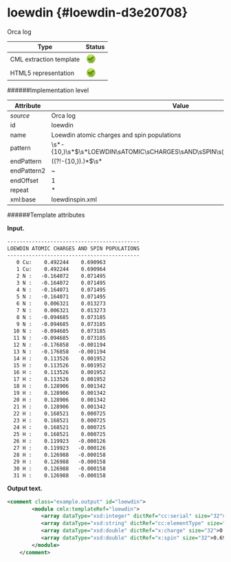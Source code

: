 # loewdin {#loewdin-d3e20708}

Orca log


| Type                                                                                                                                                | Status                                                                                                                                              |
|----|----|
| CML extraction template                                                                                                                             | ![](/imgs/Total.png)                                                                                                                                |
| HTML5 representation                                                                                                                                | ![](/imgs/Total.png)                                                                                                                                |

######Implementation level

| Attribute                                                                                                                                           | Value                                                                                                                                               |
|----|----|
| *source*                                                                                                                                            | Orca log                                                                                                                                            |
| id                                                                                                                                                  | loewdin                                                                                                                                             |
| name                                                                                                                                                | Loewdin atomic charges and spin populations                                                                                                         |
| pattern                                                                                                                                             | \\s\*-{10,}\\s\*\$\\s\*LOEWDIN\\sATOMIC\\sCHARGES\\sAND\\sSPIN\\s(POPULATIONSIDENSITIES)\\s\*                                                       |
| endPattern                                                                                                                                          | ((?!-{10,}).)\*\$\\s\*                                                                                                                              |
| endPattern2                                                                                                                                         | \~                                                                                                                                                  |
| endOffset                                                                                                                                           | 1                                                                                                                                                   |
| repeat                                                                                                                                              | \*                                                                                                                                                  |
| xml:base                                                                                                                                            | loewdinspin.xml                                                                                                                                     |

######Template attributes

**Input.**

    -------------------------------------------
    LOEWDIN ATOMIC CHARGES AND SPIN POPULATIONS
    -------------------------------------------
       0 Cu:    0.492244    0.690963
       1 Cu:    0.492244    0.690964
       2 N :   -0.164072    0.071495
       3 N :   -0.164072    0.071495
       4 N :   -0.164071    0.071495
       5 N :   -0.164071    0.071495
       6 N :    0.006321    0.013273
       7 N :    0.006321    0.013273
       8 N :   -0.094685    0.073185
       9 N :   -0.094685    0.073185
      10 N :   -0.094685    0.073185
      11 N :   -0.094685    0.073185
      12 N :   -0.176858   -0.001194
      13 N :   -0.176858   -0.001194
      14 H :    0.113526    0.001952
      15 H :    0.113526    0.001952
      16 H :    0.113526    0.001952
      17 H :    0.113526    0.001952
      18 H :    0.128906    0.001342
      19 H :    0.128906    0.001342
      20 H :    0.128906    0.001342
      21 H :    0.128906    0.001342
      22 H :    0.168521    0.000725
      23 H :    0.168521    0.000725
      24 H :    0.168521    0.000725
      25 H :    0.168521    0.000725
      26 H :    0.119923   -0.000126
      27 H :    0.119923   -0.000126
      28 H :    0.126988   -0.000158
      29 H :    0.126988   -0.000158
      30 H :    0.126988   -0.000158
      31 H :    0.126988   -0.000158

        

**Output text.**

```xml
<comment class="example.output" id="loewdin">
        <module cmlx:templateRef="loewdin">
           <array dataType="xsd:integer" dictRef="cc:serial" size="32">0 1 2 3 4 5 6 7 8 9 10 11 12 13 14 15 16 17 18 19 20 21 22 23 24 25 26 27 28 29 30 31</array>
           <array dataType="xsd:string" dictRef="cc:elementType" size="32">Cu Cu N N N N N N N N N N N N H H H H H H H H H H H H H H H H H H</array>
           <array dataType="xsd:double" dictRef="x:charge" size="32">0.492244 0.492244 -0.164072 -0.164072 -0.164071 -0.164071 0.006321 0.006321 -0.094685 -0.094685 -0.094685 -0.094685 -0.176858 -0.176858 0.113526 0.113526 0.113526 0.113526 0.128906 0.128906 0.128906 0.128906 0.168521 0.168521 0.168521 0.168521 0.119923 0.119923 0.126988 0.126988 0.126988 0.126988</array>
           <array dataType="xsd:double" dictRef="x:spin" size="32">0.690963 0.690964 0.071495 0.071495 0.071495 0.071495 0.013273 0.013273 0.073185 0.073185 0.073185 0.073185 -0.001194 -0.001194 0.001952 0.001952 0.001952 0.001952 0.001342 0.001342 0.001342 0.001342 0.000725 0.000725 0.000725 0.000725 -0.000126 -0.000126 -0.000158 -0.000158 -0.000158 -0.000158</array>
        </module>
    </comment>
```

